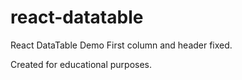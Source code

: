 # react-datatable
React DataTable Demo
First column and header fixed.


Created for educational purposes.
